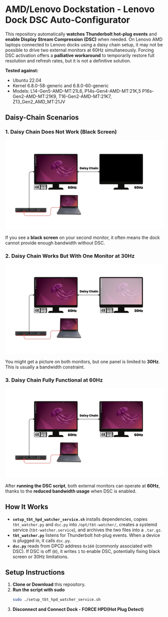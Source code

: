 # AMD/Lenovo Dockstation - Lenovo Dock DSC Auto-Configurator

This repository automatically **watches Thunderbolt hot-plug events** and **enable Display Stream Compression (DSC)** when needed. On Lenovo AMD laptops connected to Lenovo docks using a daisy chain setup, it may not be possible to drive two external monitors at 60Hz simultaneously.
Forcing DSC activation offers a **palliative workaround** to temporarily restore full resolution and refresh rates, but it is not a definitive solution.

**Tested against:**
   - Ubuntu 22.04
   - Kernel 6.8.0-58-generic and 6.8.0-60-generic
   - Models: L14-Gen5-AMD-MT:21L6, P14s-Gen4-AMD-MT:21K,5 P16s-Gen2-AMD-MT:21K9, T16-Gen2-AMD-MT:21K7, Z13_Gen2_AMD_MT:21JV

## Daisy-Chain Scenarios

### 1. Daisy Chain Does Not Work (Black Screen)
![Black Screen](docs/black-screen.jpg)

If you see a **black screen** on your second monitor, it often means the dock cannot provide enough bandwidth without DSC.

### 2. Daisy Chain Works But With One Monitor at 30Hz
![30Hz Limit](docs/30hz.jpg)

You might get a picture on both monitors, but one panel is limited to **30Hz**. This is usually a bandwidth constraint.

### 3. Daisy Chain Fully Functional at 60Hz
![Both Monitors at 60Hz](docs/60hz.jpg)

After **running the DSC script**, both external monitors can operate at **60Hz**, thanks to the **reduced bandwidth usage** when DSC is enabled.

## How It Works

- **`setup_tbt_hpd_watcher_service.sh`** installs dependencies, copies `tbt_watcher.py` and `dsc.py` into `/opt/tbt-watcher/`, creates a systemd service (`tbt-watcher.service`), and archives the two files into a `.tar.gz`.
- **`tbt_watcher.py`** listens for Thunderbolt hot-plug events. When a device is plugged in, it calls `dsc.py`.
- **`dsc.py`** reads from DPCD address `0x160` (commonly associated with DSC). If DSC is off (`0`), it writes `1` to enable DSC, potentially fixing black screen or 30Hz limitations.

## Setup Instructions

1. **Clone or Download** this repository.
2. **Run the script with sudo**
   ```bash
   sudo ./setup_tbt_hpd_watcher_service.sh
2. **Disconnect and Connect Dock - FORCE HPD(Hot Plug Detect)**
